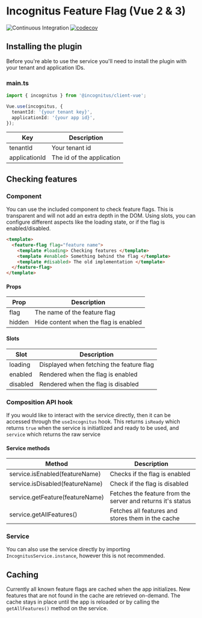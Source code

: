 # Incognitus Feature Flag (Vue 2 & 3)

![Continuous Integration](https://github.com/Incognitus-Io/client-vue/workflows/Continuous%20Integration/badge.svg)
[![codecov](https://codecov.io/gh/Incognitus-Io/client-vue/branch/master/graph/badge.svg?token=HJ4XoCv8oZ)](https://codecov.io/gh/Incognitus-Io/client-vue)

## Installing the plugin

Before you're able to use the service you'll need to install the plugin with your tenant and application IDs.

### main.ts

```typescript
import { incognitus } from '@incognitus/client-vue';

Vue.use(incognitus, {
  tenantId: '{your tenant key}',
  applicationId: '{your app id}',
});
```

| Key           | Description               |
| ------------- | ------------------------- |
| tenantId      | Your tenant id            |
| applicationId | The id of the application |

## Checking features

### Component

You can use the included component to check feature flags. This is transparent and will not add an extra depth in the
DOM. Using slots, you can configure different aspects like the loading state, or if the flag is enabled/disabled.

```html
<template>
  <feature-flag flag="feature name">
    <template #loading> Checking features </template>
    <template #enabled> Something behind the flag </template>
    <template #disabled> The old implementation </template>
  </feature-flag>
</template>
```

#### Props

| Prop   | Description                           |
| ------ | ------------------------------------- |
| flag   | The name of the feature flag          |
| hidden | Hide content when the flag is enabled |

#### Slots

| Slot     | Description                              |
| -------- | ---------------------------------------- |
| loading  | Displayed when fetching the feature flag |
| enabled  | Rendered when the flag is enabled        |
| disabled | Rendered when the flag is disabled       |

### Composition API hook

If you would like to interact with the service directly, then it can be accessed through the `useIncognitus` hook.
This returns `isReady` which returns `true` when the service is initiatlized and ready to be used, and `service`
which returns the raw service

#### Service methods

| Method                          | Description                                                 |
| ------------------------------- | ----------------------------------------------------------- |
| service.isEnabled(featureName)  | Checks if the flag is enabled                               |
| service.isDisabled(featureName) | Check if the flag is disabled                               |
| service.getFeature(featureName) | Fetches the feature from the server and returns it's status |
| service.getAllFeatures()        | Fetches all features and stores them in the cache           |

### Service

You can also use the service directly by importing `IncognitusService.instance`, however this is not recommended.

## Caching

Currently all known feature flags are cached when the app initializes. New features that are not found
in the cache are retrieved on-demand. The cache stays in place until the app is reloaded or by calling the `getAllFeatures()` method on the service.
